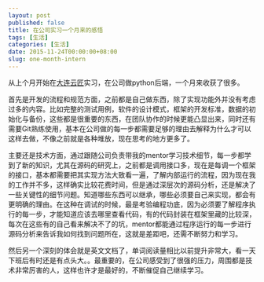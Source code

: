 ```yaml
---
layout: post
published: false
title: 在公司实习一个月来的感悟
tags: [生活]
categories: [生活]
date: 2015-11-24T00:00:00+08:00
slug: one-month-intern
---
```


从上个月开始在[大连云匠](http://cloudist.cc)实习，在公司做python后端，一个月来收获了很多。

首先是开发的流程和规范方面，之前都是自己做东西，除了实现功能外并没有考虑过多的内容。比如完整的测试用例，软件的设计模式，框架的开发标准，数据的初始化与备份，这些都是很重要的东西，在团队协作的时候更能凸显出来，同时还有需要Git熟练使用，基本在公司做的每一步都需要足够的理由去解释为什么才可以这样去做，不像之前就是各种堆放，现在思考的地方更多了。

主要还是技术方面，通过跟随公司负责带我的mentor学习技术细节，每一步都学到了新的知识，尤其在源码的研究上，之前都是调用接口多，现在是每调一个框架的接口，基本都需要把其实现方法大致看一遍，了解内部运行的流程，因为现在我的工作并不多，这样确实比较花费时间，但是通过深层次的源码分析，还是解决了一些关键性的细节问题。知道哪些东西可以继承，哪些必须要自己来实现，都会有更明确的理由。在这种在调试的时候，最是考验编程功底，因为必须要了解程序执行的每一步，才能知道应该去哪里查看代码，有的代码封装在框架里藏的比较深，每次在这些有的自己看来解决不了的坑，mentor都能通过程序运行的每一步进行源码分析来告诉我如何找到问题所在，这就是差距吧，还需不断努力和学习。

然后另一个深刻的体会就是英文文档了，单词阅读量相比以前提升非常大，看一天下班后有时还是有点头大。。最重要的，在公司感受到了很强的压力，周围都是技术非常厉害的人，这样也许才是最好的，不断催促自己继续学习。
